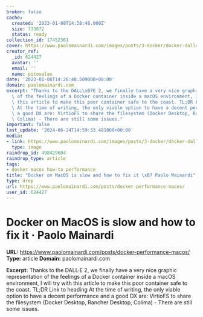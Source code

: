 ```yaml
---
broken: false
cache:
  created: '2023-01-08T14:38:48.000Z'
  size: 733872
  status: ready
collection_id: 17452361
cover: https://www.paolomainardi.com/images/posts/3-docker/docker-dalle-container-macbook.webp
creator_ref:
  _id: 624427
  avatar: ''
  email: ''
  name: pitosalas
date: '2023-01-08T14:26:48.509000+00:00'
domain: paolomainardi.com
excerpt: "Thanks to the DALL\xB7E 2, we finally have a very nice graphic representation\
  \ of the feelings of a Docker container inside a macOS environment, I will try with\
  \ this article to make this poor container safe to the coast. TL;DR Link to heading\
  \ At the time of writing, the only viable option to have a decent performance and\
  \ a good DX are: VirtioFS to share the filesystem (Docker Desktop, Rancher Desktop,\
  \ Colima) - There are still some issues."
important: false
last_update: '2024-06-24T14:59:33.481000+00:00'
media:
- link: https://www.paolomainardi.com/images/posts/3-docker/docker-dalle-container-macbook.webp
  type: image
raindrop_id: 498429604
raindrop_type: article
tags:
- docker macos how-to performance
title: "Docker on MacOS is slow and how to fix it \xB7 Paolo Mainardi"
type: drop
url: https://www.paolomainardi.com/posts/docker-performance-macos/
user_id: 624427
---
```


# Docker on MacOS is slow and how to fix it · Paolo Mainardi

**URL:** https://www.paolomainardi.com/posts/docker-performance-macos/
**Type:** article
**Domain:** paolomainardi.com

**Excerpt:** Thanks to the DALL·E 2, we finally have a very nice graphic representation of the feelings of a Docker container inside a macOS environment, I will try with this article to make this poor container safe to the coast. TL;DR Link to heading At the time of writing, the only viable option to have a decent performance and a good DX are: VirtioFS to share the filesystem (Docker Desktop, Rancher Desktop, Colima) - There are still some issues.
